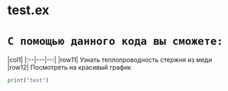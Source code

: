 # test.ex
# `С помощью данного кода вы сможете:`

|col1|
|:--|---|--:|
|row11|
Узнать теплопроводность стержня из меди
|row12|
Посмотреть на красивый график

```python
print("test")
```